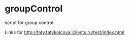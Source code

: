 # groupControl
script for group control

Links for http://taty.tatykolcova.lclients.ru/test/index.html

